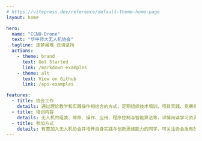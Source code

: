 ```yaml
---
# https://vitepress.dev/reference/default-theme-home-page
layout: home

hero:
  name: "CCNU-Drone"
  text: "华中师大无人机协会"
  tagline: 逐梦虽难 还请坚持
  actions:
    - theme: brand
      text: Get Started
      link: /markdown-examples
    - theme: alt
      text: View on Github
      link: /api-examples

features:
  - title: 协会工作
    details: 通过理论教学和实践操作相结合的方式，定期组织技术培训、项目实践、竞赛指导等各类活动，帮助同学们逐步掌握无人机技术的核心知识和技能，体验无人机技术带来的无限乐趣
  - title: 培训内容
    details: 无人机的组装、维修、操作、应用、程序控制与智能算法等，详情阅读学习资源部分
  - title: 参加方式
    details: 有意加入无人机协会并培养自身实践与创新思维能力的同学，可关注协会发布的招募信息，按照要求提交申请并参加面试。通过面试的同学将成为协会的正式会员，享受协会提供的各项培训和服务。
---
```



